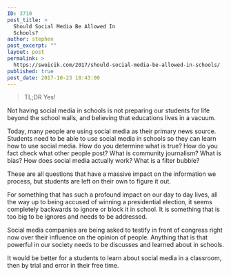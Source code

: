 ```yaml
---
ID: 3710
post_title: >
  Should Social Media Be Allowed In
  Schools?
author: stephen
post_excerpt: ""
layout: post
permalink: >
  https://swoicik.com/2017/should-social-media-be-allowed-in-schools/
published: true
post_date: 2017-10-23 18:43:00
---
```

<blockquote>TL;DR Yes!</blockquote>
Not having social media in schools is not preparing our students for life beyond the school walls, and believing that educations lives in a vacuum.

Today, many people are using social media as their primary news source. Students need to be able to use social media in schools so they can learn how to use social media. How do you determine what is true? How do you fact check what other people post? What is community journalism? What is bias? How does social media actually work? What is a filter bubble?

These are all questions that have a massive impact on the information we process, but students are left on their own to figure it out.

For something that has such a profound impact on our day to day lives, all the way up to being accused of winning a presidential election, it seems completely backwards to ignore or block it in school. It is something that is too big to be ignores and needs to be addressed.

Social media companies are being asked to testify in front of congress right now over their influence on the opinion of people. Anything that is that powerful in our society needs to be discusses and learned about in schools.

It would be better for a students to learn about social media in a classroom, then by trial and error in their free time.